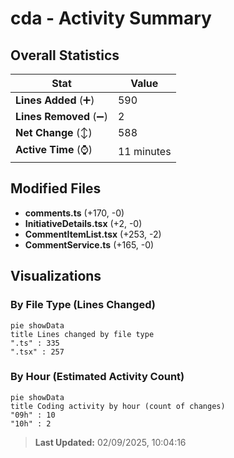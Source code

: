 # cda - Activity Summary 

## Overall Statistics

| Stat                   | Value                                                             |
| ---------------------- | ----------------------------------------------------------------- |
| **Lines Added** (➕)   | 590                                          |
| **Lines Removed** (➖) | 2                                        |
| **Net Change** (↕)    | 588                |
| **Active Time** (⌚)   | 11 minutes |


## Modified Files
- **comments.ts** (+170, -0)
- **InitiativeDetails.tsx** (+2, -0)
- **CommentItemList.tsx** (+253, -2)
- **CommentService.ts** (+165, -0)

## Visualizations

### By File Type (Lines Changed)

```mermaid
pie showData
title Lines changed by file type
".ts" : 335
".tsx" : 257
```

### By Hour (Estimated Activity Count)

```mermaid
pie showData
title Coding activity by hour (count of changes)
"09h" : 10
"10h" : 2
```


> **Last Updated:** 02/09/2025, 10:04:16